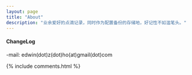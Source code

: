```yaml
---
layout: page
title: "About"
description: "业余爱好的点滴记录，同时作为配置备份的存储地，好记性不如滥笔头。"
---
```


#### ChangeLog

-mail:  edwin(dot)z(dot)ho(at)gmail(dot)com


{% include comments.html %}
